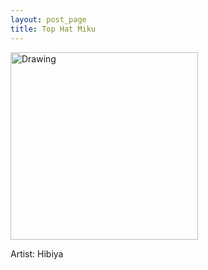 ```yaml
---
layout: post_page
title: Top Hat Miku
---
```


<img src="http://cdn.awwni.me/p6n0.jpg" alt="Drawing" style="width: 300px;"/>

Artist: Hibiya